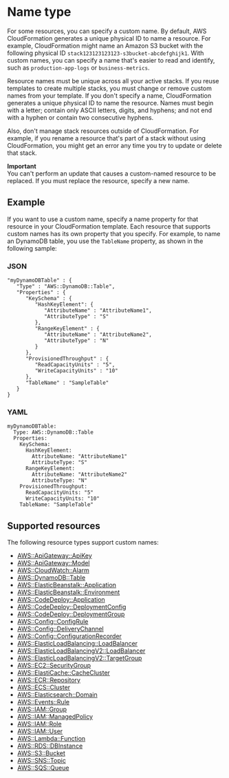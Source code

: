 # Name type<a name="aws-properties-name"></a>

For some resources, you can specify a custom name\. By default, AWS CloudFormation generates a unique physical ID to name a resource\. For example, CloudFormation might name an Amazon S3 bucket with the following physical ID `stack123123123123-s3bucket-abcdefghijk1`\. With custom names, you can specify a name that's easier to read and identify, such as `production-app-logs` or `business-metrics`\.

Resource names must be unique across all your active stacks\. If you reuse templates to create multiple stacks, you must change or remove custom names from your template\. If you don't specify a name, CloudFormation generates a unique physical ID to name the resource\. Names must begin with a letter; contain only ASCII letters, digits, and hyphens; and not end with a hyphen or contain two consecutive hyphens\.

Also, don't manage stack resources outside of CloudFormation\. For example, if you rename a resource that's part of a stack without using CloudFormation, you might get an error any time you try to update or delete that stack\.

**Important**  
You can't perform an update that causes a custom\-named resource to be replaced\. If you must replace the resource, specify a new name\.

## Example<a name="aws-properties-name-example"></a>

If you want to use a custom name, specify a name property for that resource in your CloudFormation template\. Each resource that supports custom names has its own property that you specify\. For example, to name an DynamoDB table, you use the `TableName` property, as shown in the following sample:

### JSON<a name="aws-properties-name-example.json"></a>

```
"myDynamoDBTable" : {
   "Type" : "AWS::DynamoDB::Table",
   "Properties" : {
      "KeySchema" : {
         "HashKeyElement": {
            "AttributeName" : "AttributeName1",
            "AttributeType" : "S"
         },
         "RangeKeyElement" : {
            "AttributeName" : "AttributeName2",
            "AttributeType" : "N"
         }
      },
      "ProvisionedThroughput" : {
         "ReadCapacityUnits" : "5",
         "WriteCapacityUnits" : "10"
      },
      "TableName" : "SampleTable"
   }
}
```

### YAML<a name="aws-properties-name-example.yaml"></a>

```
myDynamoDBTable: 
  Type: AWS::DynamoDB::Table
  Properties: 
    KeySchema: 
      HashKeyElement: 
        AttributeName: "AttributeName1"
        AttributeType: "S"
      RangeKeyElement: 
        AttributeName: "AttributeName2"
        AttributeType: "N"
    ProvisionedThroughput: 
      ReadCapacityUnits: "5"
      WriteCapacityUnits: "10"
    TableName: "SampleTable"
```

## Supported resources<a name="w8918ab1c33c10d326b9c13"></a>

The following resource types support custom names:
+ [AWS::ApiGateway::ApiKey](https://docs.aws.amazon.com/AWSCloudFormation/latest/UserGuide/aws-resource-apigateway-apikey.html)
+ [AWS::ApiGateway::Model](https://docs.aws.amazon.com/AWSCloudFormation/latest/UserGuide/aws-resource-apigateway-model.html)
+ [AWS::CloudWatch::Alarm](https://docs.aws.amazon.com/AWSCloudFormation/latest/UserGuide/aws-properties-cw-alarm.html)
+ [AWS::DynamoDB::Table](https://docs.aws.amazon.com/AWSCloudFormation/latest/UserGuide/aws-resource-dynamodb-table.html)
+ [AWS::ElasticBeanstalk::Application](https://docs.aws.amazon.com/AWSCloudFormation/latest/UserGuide/aws-properties-beanstalk.html)
+ [AWS::ElasticBeanstalk::Environment](https://docs.aws.amazon.com/AWSCloudFormation/latest/UserGuide/aws-properties-beanstalk-environment.html)
+ [AWS::CodeDeploy::Application](https://docs.aws.amazon.com/AWSCloudFormation/latest/UserGuide/aws-resource-codedeploy-application.html)
+ [AWS::CodeDeploy::DeploymentConfig](https://docs.aws.amazon.com/AWSCloudFormation/latest/UserGuide/aws-resource-codedeploy-deploymentconfig.html)
+ [AWS::CodeDeploy::DeploymentGroup](https://docs.aws.amazon.com/AWSCloudFormation/latest/UserGuide/aws-resource-codedeploy-deploymentgroup.html)
+ [AWS::Config::ConfigRule](https://docs.aws.amazon.com/AWSCloudFormation/latest/UserGuide/aws-resource-config-configrule.html)
+ [AWS::Config::DeliveryChannel](https://docs.aws.amazon.com/AWSCloudFormation/latest/UserGuide/aws-resource-config-deliverychannel.html)
+ [AWS::Config::ConfigurationRecorder](https://docs.aws.amazon.com/AWSCloudFormation/latest/UserGuide/aws-resource-config-configurationrecorder.html)
+ [AWS::ElasticLoadBalancing::LoadBalancer](https://docs.aws.amazon.com/AWSCloudFormation/latest/UserGuide/aws-properties-ec2-elb.html)
+ [AWS::ElasticLoadBalancingV2::LoadBalancer](https://docs.aws.amazon.com/AWSCloudFormation/latest/UserGuide/aws-resource-elasticloadbalancingv2-loadbalancer.html)
+ [AWS::ElasticLoadBalancingV2::TargetGroup](https://docs.aws.amazon.com/AWSCloudFormation/latest/UserGuide/aws-resource-elasticloadbalancingv2-targetgroup.html)
+ [AWS::EC2::SecurityGroup](https://docs.aws.amazon.com/AWSCloudFormation/latest/UserGuide/aws-properties-ec2-security-group.html)
+ [AWS::ElastiCache::CacheCluster](https://docs.aws.amazon.com/AWSCloudFormation/latest/UserGuide/aws-properties-elasticache-cache-cluster.html)
+ [AWS::ECR::Repository](https://docs.aws.amazon.com/AWSCloudFormation/latest/UserGuide/aws-resource-ecr-repository.html)
+ [AWS::ECS::Cluster](https://docs.aws.amazon.com/AWSCloudFormation/latest/UserGuide/aws-resource-ecs-cluster.html)
+ [AWS::Elasticsearch::Domain](https://docs.aws.amazon.com/AWSCloudFormation/latest/UserGuide/aws-resource-elasticsearch-domain.html)
+ [AWS::Events::Rule](https://docs.aws.amazon.com/AWSCloudFormation/latest/UserGuide/aws-resource-events-rule.html)
+ [AWS::IAM::Group](https://docs.aws.amazon.com/AWSCloudFormation/latest/UserGuide/aws-properties-iam-group.html)
+ [AWS::IAM::ManagedPolicy](https://docs.aws.amazon.com/AWSCloudFormation/latest/UserGuide/aws-resource-iam-managedpolicy.html)
+ [AWS::IAM::Role](https://docs.aws.amazon.com/AWSCloudFormation/latest/UserGuide/aws-resource-iam-role.html)
+ [AWS::IAM::User](https://docs.aws.amazon.com/AWSCloudFormation/latest/UserGuide/aws-properties-iam-user.html)
+ [AWS::Lambda::Function](https://docs.aws.amazon.com/AWSCloudFormation/latest/UserGuide/aws-resource-lambda-function.html)
+ [AWS::RDS::DBInstance](https://docs.aws.amazon.com/AWSCloudFormation/latest/UserGuide/aws-properties-rds-database-instance.html)
+ [AWS::S3::Bucket](https://docs.aws.amazon.com/AWSCloudFormation/latest/UserGuide/aws-properties-s3-bucket.html)
+ [AWS::SNS::Topic](https://docs.aws.amazon.com/AWSCloudFormation/latest/UserGuide/aws-properties-sns-topic.html)
+ [AWS::SQS::Queue](https://docs.aws.amazon.com/AWSCloudFormation/latest/UserGuide/aws-properties-sqs-queues.html)